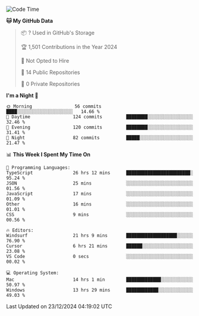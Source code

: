 <!--START_SECTION:waka-->
![Code Time](http://img.shields.io/badge/Code%20Time-6%2C467%20hrs%2059%20mins-blue)

**🐱 My GitHub Data** 

> 📦 ? Used in GitHub's Storage 
 > 
> 🏆 1,501 Contributions in the Year 2024
 > 
> 🚫 Not Opted to Hire
 > 
> 📜 14 Public Repositories 
 > 
> 🔑 0 Private Repositories 
 > 
**I'm a Night 🦉** 

```text
🌞 Morning                56 commits          ████░░░░░░░░░░░░░░░░░░░░░   14.66 % 
🌆 Daytime                124 commits         ████████░░░░░░░░░░░░░░░░░   32.46 % 
🌃 Evening                120 commits         ████████░░░░░░░░░░░░░░░░░   31.41 % 
🌙 Night                  82 commits          █████░░░░░░░░░░░░░░░░░░░░   21.47 % 
```


📊 **This Week I Spent My Time On** 

```text
💬 Programming Languages: 
TypeScript               26 hrs 12 mins      ████████████████████████░   95.24 % 
JSON                     25 mins             ░░░░░░░░░░░░░░░░░░░░░░░░░   01.56 % 
JavaScript               17 mins             ░░░░░░░░░░░░░░░░░░░░░░░░░   01.09 % 
Other                    16 mins             ░░░░░░░░░░░░░░░░░░░░░░░░░   01.01 % 
CSS                      9 mins              ░░░░░░░░░░░░░░░░░░░░░░░░░   00.56 % 

🔥 Editors: 
Windsurf                 21 hrs 9 mins       ███████████████████░░░░░░   76.90 % 
Cursor                   6 hrs 21 mins       ██████░░░░░░░░░░░░░░░░░░░   23.08 % 
VS Code                  0 secs              ░░░░░░░░░░░░░░░░░░░░░░░░░   00.02 % 

💻 Operating System: 
Mac                      14 hrs 1 min        █████████████░░░░░░░░░░░░   50.97 % 
Windows                  13 hrs 29 mins      ████████████░░░░░░░░░░░░░   49.03 % 
```


 Last Updated on 23/12/2024 04:19:02 UTC
<!--END_SECTION:waka-->

